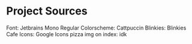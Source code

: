 # Project Sources

Font: Jetbrains Mono Regular
Colorscheme: Cattpuccin
Blinkies: Blinkies Cafe
Icons: Google Icons
pizza img on index: idk
